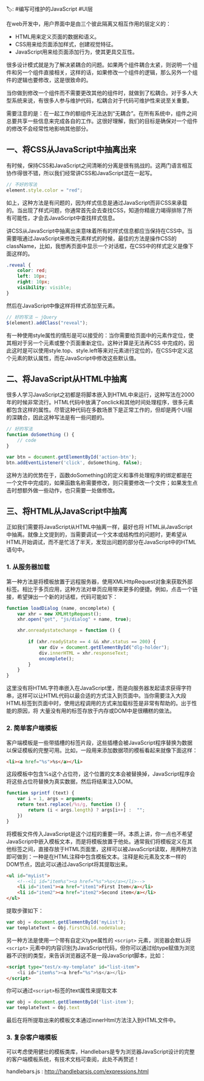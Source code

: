 🏷: #编写可维护的JavaScript  #UI层

在web开发中，用户界面中是由三个彼此隔离又相互作用的层定义的：
* HTML用来定义页面的数据和语义。
* CSS用来给页面添加样式，创建视觉特征。
* JavaScript用来给页面添加行为，使其更具交互性。

很多设计模式就是为了解决紧耦合的问题。如果两个组件耦合太紧，则说明一个组件和另一个组件直接相关，这样的话，如果修改一个组件的逻辑，那么另外一个组件的逻辑也要修改，这是很致命的。

当你做到修改一个组件而不需要更改其他的组件时，就做到了松耦合。对于多人大型系统来说，有很多人参与维护代码，松耦合对于代码可维护性来说至关重要。

需要注意的是：在一起工作的额组件无法达到“无耦合”。在所有系统中，组件之间总要共享一些信息来完成各自的工作。这很好理解，我们的目标是确保对一个组件的修改不会经常性地影响其他部分。

## 一、将CSS从JavaScript中抽离出来

有时候，保持CSS和JavaScript之间清晰的分离是很有挑战的。这两门语言相互协作得很不错，所以我们经常讲CSS和JavaScript混在一起写。

```javascript
// 不好的写法
element.style.color = "red";
```

如上，这种方法是有问题的，因为样式信息是通过JavaScript而非CSS来承载的。当出现了样式问题，你通常首先会去查找CSS，知道你精疲力竭得排除了所有可能性，才会去JavaScript中查找样式信息。

讲CSS从JavaScript中抽离出来意味着所有的样式信息都应当保持在CSS中。当需要哦通过JavaScript来修改元素样式的时候，最佳的方法是操作CSS的className，比如，我想再页面中显示一个对话框，在CSS中的样式定义是像下面这样的。

```css
.reveal {
    color: red;
    left: 10px;
    right: 10px;
    visibility: visible;
}
```

然后在JavaScript中像这样将样式添加至元素。

```javascript
// 好的写法 — jQuery
$(element).addClass("reveal");
```

有一种使用style属性的情形是可以接受的：当你需要给页面中的元素作定位，使其相对于另一个元素或整个页面重新定位。这种计算是无法再CSS 中完成的，因此这时是可以使用style.top、style.left等来对元素进行定位的，在CSS中定义这个元素的默认属性，而在JavaScript中修改这些默认值。

## 二、将JavaScript从HTML中抽离

 很多人学习JavaScript之初都是将脚本嵌入到HTML中来运行，这种写法在2000年的时候非常流行。HTML代码中放满了onclick和其他时间处理程序，很多元素都包含这样的属性。尽管这种代码在多数场景下是正常工作的，但却是两个UI层的深耦合，因此这种写法是有一些问题的。

```javascript
// 好的写法
function doSomething () {
    // code
}

var btn = document.getElementById('action-btn');
btn.addEventListener('click', doSomething, false);
```

这种方法的优势在于，函数doSomething()的定义和事件处理程序的绑定都是在一个文件中完成的，如果函数名称需要修改，则只需要修改一个文件；如果发生点击时想额外做一些动作，也只需要一处做修改。

## 三、将HTML从JavaScript中抽离


正如我们需要将JavaScript从HTML中抽离一样，最好也将 HTML从JavaScript中抽离。就像上文提到的，当需要调试一个文本或结构性的问题时，更希望从HTML开始调试，而不是忙活了半天，发现出问题的部分在JavaScript中的HTML语句中。

### 1. 从服务器加载

第一种方法是将模板放置于远程服务器，使用XMLHttpRequest对象来获取外部标签。相比于多页应用，这种方法对单页应用带来更多的便捷。例如，点击一个链接，希望弹出一个新的对话框，代码可能如下：

```javascript
function loadDialog (name, oncomplete) {
    var xhr = new XMLHttpRequest();
    xhr.open("get", "js/dialog" + name, true);

    xhr.onreadystatechange = function () {
        
        if (xhr.readyState == 4 && xhr.status == 200) {
            var div = document.getElementById("dlg-holder");
            div.innerHTML = xhr.responseText;
            oncomplete();
        }
    }
}
```

这里没有将HTML字符串嵌入在JavaScript里，而是向服务器发起请求获得字符串，这样可以让HTML代码以最合适的方式注入到页面中。当你需要注入大段HTML标签到页面中时，使用远程调用的方式来加载标签是非常有帮助的。出于性能的原因，将 大量没有用的标签存放于内存或DOM中是很糟糕的做法。

### 2. 简单客户端模板

客户端模板是一些带插槽的标签片段，这些插槽会被JavaScript程序替换为数据以保证模板的完整可用。比如，一段用来添加数据项的模板看起来就像下面这样：

```html
<li><a href="%s">%s</a></li>
```

这段模板中包含%s这个占位符，这个位置的文本会被替换掉，JavaScript程序会将这些占位符替换为真实数据，然后将结果注入DOM。

```javascript
function sprintf (text) {
    var i = 1, args = arguments;
    return text.replace(/%s/g, function () {
        return (i < args.length) ? args[i++] :  "";
    })
}
```

将模板文件传入JavaScript是这个过程的重要一环。本质上讲，你一点也不希望JavaScript中嵌入模板文本，而是将模板放置于他处。通常我们将模板定义在其他标签之间，直接存放于HTML页面里，这样可以被JavaScript读取，用两种方法即可做到：一种是在HTML注释中包含模板文本。注释是和元素及文本一样的DOM节点，因此可以通过JavaScript将其提取出来。

```html
<ul id="myList">
    <!--<li id="item%s"><a href="%s">%s</a></li>-->
    <li id="item1"><a href="item1">First Item</a></li>
    <li id="item2"><a href="item2">Second item</a></li>
</ul>
```

提取步骤如下：

```javascript
var obj = document.getElementById('myList');
var templateText = Obj.firstChild.nodeValue;
```

另一种方法是使用一个带有自定义type属性的 `<script>` 元素，浏览器会默认将 `<script>` 元素中的内容识别为JavaScript代码，但你可以通过给type赋值为浏览器不识别的类型，来告诉浏览器这不是一段JavaScript脚本，比如：

```html
<script type="test/x-my-template" id="list-item">
    <li id="item%s"><a href="%s">%s</a></li>
</script>
```

你可以通过`<script>`标签的text属性来提取文本

```javascript
var obj = document.getElementById('list-item');
var templateText = Obj.text
```

最后在将所提取出来的模板文本通过innerHtml方法注入到HTML文件中。

### 3. 复杂客户端模板

可以考虑使用健壮的模板类库，Handlebars是专为浏览器JavaScript设计的完整的客户端模板系统，有技术文档可查阅，此处不再赘述！

handlebars.js :   http://handlebarsjs.com/expressions.html

<!-- more -->
